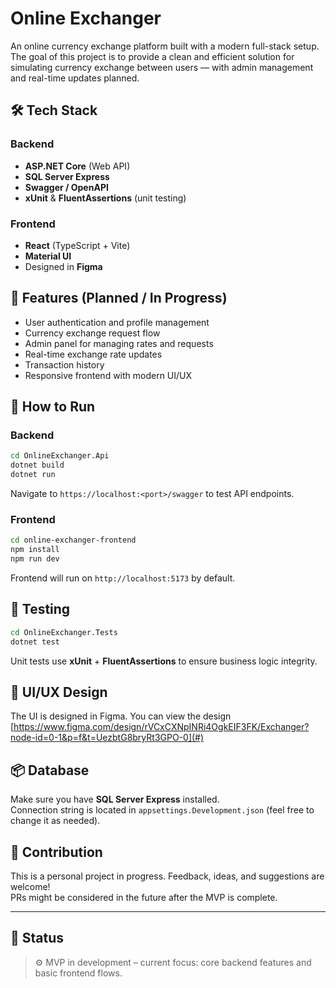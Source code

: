 # Online Exchanger

An online currency exchange platform built with a modern full-stack setup. The goal of this project is to provide a clean and efficient solution for simulating currency exchange between users — with admin management and real-time updates planned.

## 🛠 Tech Stack

### Backend  
- **ASP.NET Core** (Web API)  
- **SQL Server Express**  
- **Swagger / OpenAPI**  
- **xUnit** & **FluentAssertions** (unit testing)  

### Frontend  
- **React** (TypeScript + Vite)  
- **Material UI**  
- Designed in **Figma**

## 🚀 Features (Planned / In Progress)
- User authentication and profile management  
- Currency exchange request flow  
- Admin panel for managing rates and requests  
- Real-time exchange rate updates  
- Transaction history  
- Responsive frontend with modern UI/UX  

## 🔧 How to Run

### Backend  
```bash
cd OnlineExchanger.Api
dotnet build
dotnet run
```

Navigate to `https://localhost:<port>/swagger` to test API endpoints.

### Frontend  
```bash
cd online-exchanger-frontend
npm install
npm run dev
```

Frontend will run on `http://localhost:5173` by default.

## 🧪 Testing

```bash
cd OnlineExchanger.Tests
dotnet test
```

Unit tests use **xUnit** + **FluentAssertions** to ensure business logic integrity.

## 🎨 UI/UX Design

The UI is designed in Figma. You can view the design [https://www.figma.com/design/rVCxCXNpINRi4OgkEIF3FK/Exchanger?node-id=0-1&p=f&t=UezbtG8bryRt3GPO-0](#)  
<!-- TODO: Replace # with a public Figma link if available -->

## 📦 Database

Make sure you have **SQL Server Express** installed.  
Connection string is located in `appsettings.Development.json` (feel free to change it as needed).

## 🤝 Contribution

This is a personal project in progress. Feedback, ideas, and suggestions are welcome!  
PRs might be considered in the future after the MVP is complete.

---

## 📌 Status

> ⚙️ MVP in development – current focus: core backend features and basic frontend flows.
```
